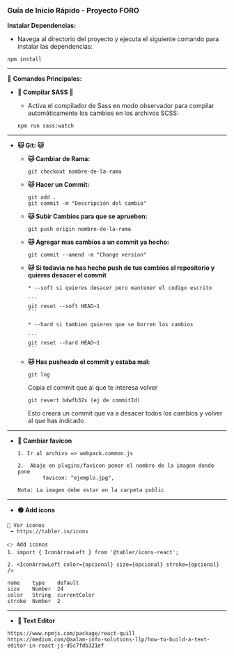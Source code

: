 ### Guía de Inicio Rápido - Proyecto FORO

**Instalar Dependencias:**

-   Navega al directorio del proyecto y ejecuta el siguiente comando para
    instalar las dependencias:

```
npm install
```

---

🚀 **Comandos Principales:**

-   **🔴 Compilar SASS 🔴**

    -   Activa el compilador de Sass en modo observador para compilar
        automáticamente los cambios en los archivos SCSS:

    ```
    npm run sass:watch
    ```

---

-   **🐱 Git: 🐱**

    -   **🐱 Cambiar de Rama:**

        ```
        git checkout nombre-de-la-rama
        ```

    -   **🐱 Hacer un Commit:**

        ```
        git add .
        git commit -m "Descripción del cambio"
        ```

    -   **🐱 Subir Cambios para que se aprueben:**

        ```
        git push origin nombre-de-la-rama
        ```

    -   **🐱 Agregar mas cambios a un commit ya hecho:**

        ```
        git commit --amend -m "Change version"
        ```

    -   **🐱 Si todavia no has hecho push de tus cambios al repositorio y
        quieres desacer el commit**

            * --soft si quieres desacer pero mantener el codigo escrito

            ```
            git reset --soft HEAD~1
            ```

            * --hard si tambien quieres que se borren los cambios

            ```
            git reset --hard HEAD~1
            ```

    -   **🐱 Has pusheado el commit y estaba mal:**

        ```
        git log
        ```

        Copia el commit que al que te interesa volver

        ```
        git revert b4wfb32s (ej de commitId)
        ```

        Esto creara un commit que va a desacer todos los cambios y volver al que
        has indicado

---

-   **🌅 Cambiar favicon**

    ```
    1. Ir al archivo => webpack.common.js

    2. 	Abajo en plugins/favicon poner el nombre de la imagen donde pone
    		favicon: "ejemplo.jpg",

    Nota: La imagen debe estar en la carpeta public

    ```

---

-   **🟢 Add icons**

```
👀 Ver iconos
 ➡️ https://tabler.io/icons
```

```
👉 Add iconos
1. import { IconArrowLeft } from '@tabler/icons-react';

2. <IconArrowLeft color={opcional} size={opcional} stroke={opcional} />

name	type	default
size	Number	24
color	String	currentColor
stroke	Number	2
```

---

-   **🌈 Text Editor**

```
https://www.npmjs.com/package/react-quill
https://medium.com/@aalam-info-solutions-llp/how-to-build-a-text-editor-in-react-js-d5c7fdb321ef

```
